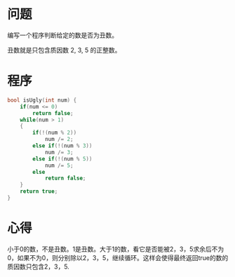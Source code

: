 # 问题
编写一个程序判断给定的数是否为丑数。

丑数就是只包含质因数 2, 3, 5 的正整数。
# 程序
```C
bool isUgly(int num) {
    if(num <= 0) 
        return false;
    while(num > 1)
    {
    	if(!(num % 2)) 
            num /= 2;
    	else if(!(num % 3)) 
            num /= 3;
    	else if(!(num % 5)) 
            num /= 5;
    	else 
            return false;
    }
    return true;
}
```
# 心得
小于0的数，不是丑数。1是丑数。大于1的数，看它是否能被2，3，5求余后不为0，如果不为0，则分别除以2，3，5，继续循环。这样会使得最终返回true的数的质因数只包含2，3，5.